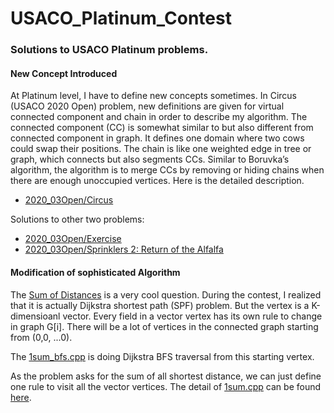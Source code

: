 # USACO_Platinum_Contest
### Solutions to USACO Platinum problems. 

#### New Concept Introduced 

At Platinum level, I have to define new concepts sometimes. In Circus (USACO 2020 Open) problem, new definitions are given for virtual connected component and chain in order to describe my algorithm. The connected component (CC) is somewhat similar to but also different from connected component in graph.  It defines one domain where two cows could swap their positions.  The chain is like one weighted edge in tree or graph, which connects but also segments CCs. Similar to Boruvka’s algorithm, the algorithm is to merge CCs by removing or hiding chains when there are enough unoccupied vertices.  Here is the detailed description.

- [2020_03Open/Circus](/2020_03Open/README.md#3-circus)

Solutions to other two problems:

- [2020_03Open/Exercise](/2020_03Open/README.md#2-exercise)
- [2020_03Open/Sprinklers 2: Return of the Alfalfa](/2020_03Open/README.md#1-sprinklers-2-return-of-the-alfalfa)

#### Modification of sophisticated Algorithm

The [Sum of Distances](http://usaco.org/index.php?page=viewproblem2&cpid=1092) is a very cool question.  During the contest, I realized that it is actually Dijkstra shortest path (SPF) problem.  But the vertex is a K-dimensioanl vector.  Every field in a vector vertex has its own rule to change in graph G[i].  There will be a lot of vertices in the connected graph starting from (0,0, ...0).

The [1sum_bfs.cpp](2021_01Jan/1sum_bfs.cpp) is doing Dijkstra BFS traversal from this starting vertex.

As the problem asks for the sum of all shortest distance, we can just define one rule to visit all the vector vertices.  The detail of [1sum.cpp](2021_01Jan/1sum.cpp) can be found [here](2021_01Jan/README.md).
